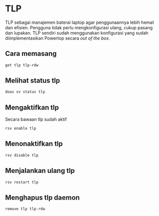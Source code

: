 # TLP

TLP sebagai manajemen baterai laptop agar penggunaannya lebih hemat dan efisien. Pengguna tidak perlu mengkonfigurasi ulang, cukup pasang dan lupakan. TLP sendiri sudah menggunakan konfigurasi yang sudah diimplementasikan Powertop secara _out of the box_.

## Cara memasang

```sh
get tlp tlp-rdw
```

## Melihat status tlp

```sh
doas sv status tlp
```

## Mengaktifkan tlp

Secara bawaan tlp sudah aktif

```sh
rsv enable tlp
```

## Menonaktifkan tlp

```sh
rsv disable tlp
```

## Menjalankan ulang tlp

```sh
rsv restart tlp
```

## Menghapus tlp daemon

```sh
remove tlp tlp-rdw
```
